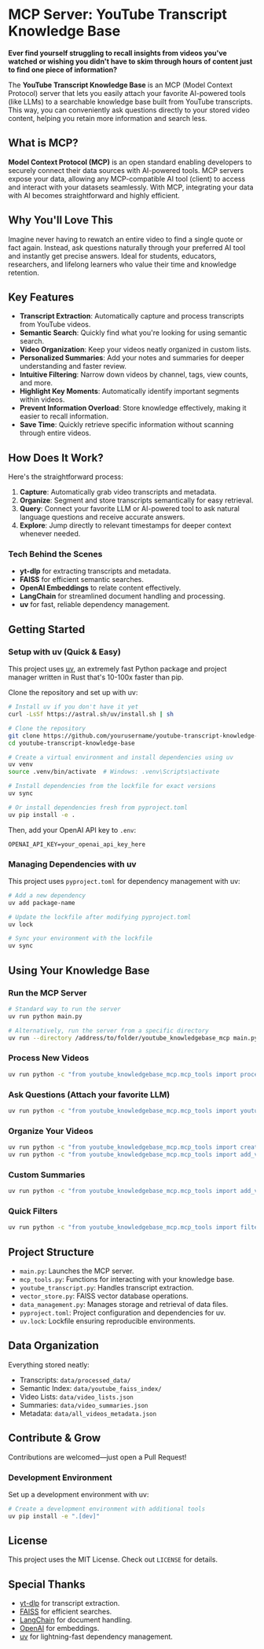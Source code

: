 # MCP Server: YouTube Transcript Knowledge Base

**Ever find yourself struggling to recall insights from videos you've watched or wishing you didn't have to skim through hours of content just to find one piece of information?**

The **YouTube Transcript Knowledge Base** is an MCP (Model Context Protocol) server that lets you easily attach your favorite AI-powered tools (like LLMs) to a searchable knowledge base built from YouTube transcripts. This way, you can conveniently ask questions directly to your stored video content, helping you retain more information and search less.

## What is MCP?

**Model Context Protocol (MCP)** is an open standard enabling developers to securely connect their data sources with AI-powered tools. MCP servers expose your data, allowing any MCP-compatible AI tool (client) to access and interact with your datasets seamlessly. With MCP, integrating your data with AI becomes straightforward and highly efficient.

## Why You'll Love This

Imagine never having to rewatch an entire video to find a single quote or fact again. Instead, ask questions naturally through your preferred AI tool and instantly get precise answers. Ideal for students, educators, researchers, and lifelong learners who value their time and knowledge retention.

## Key Features

- **Transcript Extraction**: Automatically capture and process transcripts from YouTube videos.
- **Semantic Search**: Quickly find what you're looking for using semantic search.
- **Video Organization**: Keep your videos neatly organized in custom lists.
- **Personalized Summaries**: Add your notes and summaries for deeper understanding and faster review.
- **Intuitive Filtering**: Narrow down videos by channel, tags, view counts, and more.
- **Highlight Key Moments**: Automatically identify important segments within videos.
- **Prevent Information Overload**: Store knowledge effectively, making it easier to recall information.
- **Save Time**: Quickly retrieve specific information without scanning through entire videos.

## How Does It Work?

Here's the straightforward process:

1. **Capture**: Automatically grab video transcripts and metadata.
2. **Organize**: Segment and store transcripts semantically for easy retrieval.
3. **Query**: Connect your favorite LLM or AI-powered tool to ask natural language questions and receive accurate answers.
4. **Explore**: Jump directly to relevant timestamps for deeper context whenever needed.

### Tech Behind the Scenes

- **yt-dlp** for extracting transcripts and metadata.
- **FAISS** for efficient semantic searches.
- **OpenAI Embeddings** to relate content effectively.
- **LangChain** for streamlined document handling and processing.
- **uv** for fast, reliable dependency management.

## Getting Started

### Setup with uv (Quick & Easy)

This project uses [uv](https://github.com/astral-sh/uv), an extremely fast Python package and project manager written in Rust that's 10-100x faster than pip.

Clone the repository and set up with uv:

```bash
# Install uv if you don't have it yet
curl -LsSf https://astral.sh/uv/install.sh | sh

# Clone the repository
git clone https://github.com/yourusername/youtube-transcript-knowledge-base.git
cd youtube-transcript-knowledge-base

# Create a virtual environment and install dependencies using uv
uv venv
source .venv/bin/activate  # Windows: .venv\Scripts\activate

# Install dependencies from the lockfile for exact versions
uv sync

# Or install dependencies fresh from pyproject.toml
uv pip install -e .
```

Then, add your OpenAI API key to `.env`:

```env
OPENAI_API_KEY=your_openai_api_key_here
```

### Managing Dependencies with uv

This project uses `pyproject.toml` for dependency management with uv:

```bash
# Add a new dependency
uv add package-name

# Update the lockfile after modifying pyproject.toml
uv lock

# Sync your environment with the lockfile
uv sync
```

## Using Your Knowledge Base

### Run the MCP Server

```bash
# Standard way to run the server
uv run python main.py

# Alternatively, run the server from a specific directory
uv run --directory /address/to/folder/youtube_knowledgebase_mcp main.py
```

### Process New Videos

```bash
uv run python -c "from youtube_knowledgebase_mcp.mcp_tools import process_youtube_video; print(process_youtube_video('https://www.youtube.com/watch?v=VIDEO_ID'))"
```

### Ask Questions (Attach your favorite LLM)

```bash
uv run python -c "from youtube_knowledgebase_mcp.mcp_tools import youtube_transcript_query_tool; print(youtube_transcript_query_tool('your search query', 'VIDEO_ID'))"
```

### Organize Your Videos

```bash
uv run python -c "from youtube_knowledgebase_mcp.mcp_tools import create_video_list; print(create_video_list('Tech Reviews', 'Reviews of tech gadgets'))"
uv run python -c "from youtube_knowledgebase_mcp.mcp_tools import add_video_to_list; print(add_video_to_list('VIDEO_ID', 'Tech Reviews'))"
```

### Custom Summaries

```bash
uv run python -c "from youtube_knowledgebase_mcp.mcp_tools import add_video_summary; print(add_video_summary('VIDEO_ID', 'This video covers the key features of the latest iPhone.'))"
```

### Quick Filters

```bash
uv run python -c "from youtube_knowledgebase_mcp.mcp_tools import filter_videos; print(filter_videos(channel='Tech Channel'))"
```

## Project Structure

- `main.py`: Launches the MCP server.
- `mcp_tools.py`: Functions for interacting with your knowledge base.
- `youtube_transcript.py`: Handles transcript extraction.
- `vector_store.py`: FAISS vector database operations.
- `data_management.py`: Manages storage and retrieval of data files.
- `pyproject.toml`: Project configuration and dependencies for uv.
- `uv.lock`: Lockfile ensuring reproducible environments.

## Data Organization

Everything stored neatly:

- Transcripts: `data/processed_data/`
- Semantic Index: `data/youtube_faiss_index/`
- Video Lists: `data/video_lists.json`
- Summaries: `data/video_summaries.json`
- Metadata: `data/all_videos_metadata.json`

## Contribute & Grow

Contributions are welcomed—just open a Pull Request!

### Development Environment

Set up a development environment with uv:

```bash
# Create a development environment with additional tools
uv pip install -e ".[dev]"
```

## License

This project uses the MIT License. Check out `LICENSE` for details.

## Special Thanks

- [yt-dlp](https://github.com/yt-dlp/yt-dlp) for transcript extraction.
- [FAISS](https://github.com/facebookresearch/faiss) for efficient searches.
- [LangChain](https://github.com/langchain-ai/langchain) for document handling.
- [OpenAI](https://openai.com/) for embeddings.
- [uv](https://github.com/astral-sh/uv) for lightning-fast dependency management.